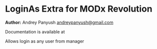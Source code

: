 LoginAs Extra for MODx Revolution
=======================================


**Author:** Andrey Panyush <andreypanyush@gmail.com> []()

Documentation is available at []()

Allows login as any user from manager
